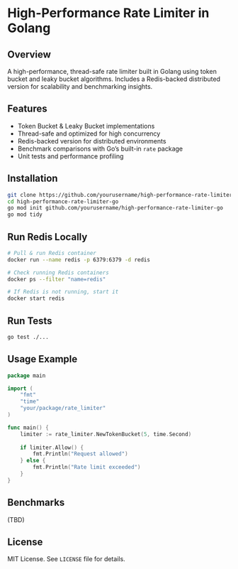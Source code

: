 # High-Performance Rate Limiter in Golang

## Overview
A high-performance, thread-safe rate limiter built in Golang using token bucket and leaky bucket algorithms. Includes a Redis-backed distributed version for scalability and benchmarking insights.

## Features
- Token Bucket & Leaky Bucket implementations
- Thread-safe and optimized for high concurrency
- Redis-backed version for distributed environments
- Benchmark comparisons with Go’s built-in `rate` package
- Unit tests and performance profiling

## Installation
```sh
git clone https://github.com/yourusername/high-performance-rate-limiter-go.git
cd high-performance-rate-limiter-go
go mod init github.com/yourusername/high-performance-rate-limiter-go
go mod tidy
```

## Run Redis Locally
```sh
# Pull & run Redis container
docker run --name redis -p 6379:6379 -d redis

# Check running Redis containers
docker ps --filter "name=redis"

# If Redis is not running, start it
docker start redis
```

## Run Tests
```sh
go test ./...
```

## Usage Example
```go
package main

import (
    "fmt"
    "time"
    "your/package/rate_limiter"
)

func main() {
    limiter := rate_limiter.NewTokenBucket(5, time.Second)
    
    if limiter.Allow() {
        fmt.Println("Request allowed")
    } else {
        fmt.Println("Rate limit exceeded")
    }
}
```

## Benchmarks
(TBD)

## License
MIT License. See `LICENSE` file for details.